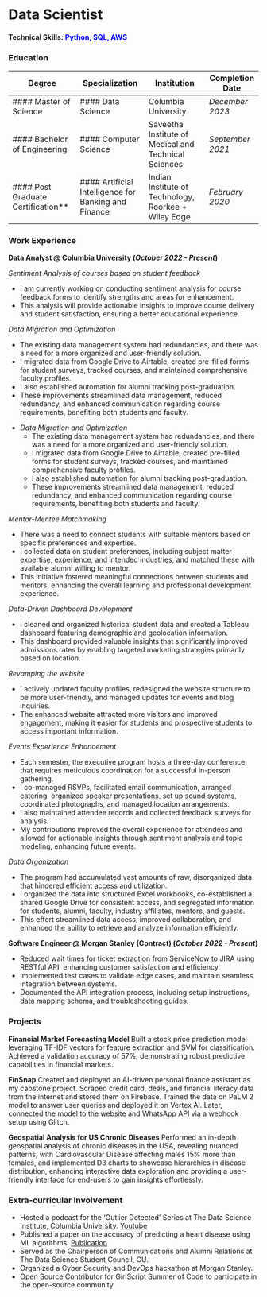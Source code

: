 # Data Scientist

#### Technical Skills: <span style="color: blue;">Python, SQL, AWS</span>

### Education

| **Degree**                                    | **Specialization**                                               | **Institution**                         | **Completion Date**      |
|-----------------------------------------------|------------------------------------------------------------------|----------------------------------------|--------------------------|
| #### Master of Science          | #### Data Science          | Columbia University                                                | _December 2023_          |
| #### Bachelor of Engineering | #### Computer Science          | Saveetha Institute of Medical and Technical Sciences               | _September 2021_         |
| #### Post Graduate Certification**  |#### Artificial Intelligence for Banking and Finance  | Indian Institute of Technology, Roorkee + Wiley Edge                                           | _February 2020_          |


### Work Experience
**Data Analyst @ Columbia University (_October 2022 - Present_)**

*Sentiment Analysis of courses based on student feedback*
- I am currently working on conducting sentiment analysis for course feedback forms to identify strengths and areas for enhancement.
- This analysis will provide actionable insights to improve course delivery and student satisfaction, ensuring a better educational experience.

*Data Migration and Optimization*
- The existing data management system had redundancies, and there was a need for a more organized and user-friendly solution.
- I migrated data from Google Drive to Airtable, created pre-filled forms for student surveys, tracked courses, and maintained comprehensive faculty profiles.
- I also established automation for alumni tracking post-graduation.
- These improvements streamlined data management, reduced redundancy, and enhanced communication regarding course requirements, benefiting both students and faculty.

+ *Data Migration and Optimization*
    - The existing data management system had redundancies, and there was a need for a more organized and user-friendly solution.
    - I migrated data from Google Drive to Airtable, created pre-filled forms for student surveys, tracked courses, and maintained comprehensive faculty profiles.
    - I also established automation for alumni tracking post-graduation.
    - These improvements streamlined data management, reduced redundancy, and enhanced communication regarding course requirements, benefiting both students and faculty.

*Mentor-Mentee Matchmaking*
- There was a need to connect students with suitable mentors based on specific preferences and expertise.
- I collected data on student preferences, including subject matter expertise, experience, and intended industries, and matched these with available alumni willing to mentor.
- This initiative fostered meaningful connections between students and mentors, enhancing the overall learning and professional development experience.

*Data-Driven Dashboard Development*
- I cleaned and organized historical student data and created a Tableau dashboard featuring demographic and geolocation information.
- This dashboard provided valuable insights that significantly improved admissions rates by enabling targeted marketing strategies primarily based on location.

*Revamping the website*
- I actively updated faculty profiles, redesigned the website structure to be more user-friendly, and managed updates for events and blog inquiries.
- The enhanced website attracted more visitors and improved engagement, making it easier for students and prospective students to access important information.

*Events Experience Enhancement*
- Each semester, the executive program hosts a three-day conference that requires meticulous coordination for a successful in-person gathering.
- I co-managed RSVPs, facilitated email communication, arranged catering, organized speaker presentations, set up sound systems, coordinated photographs, and managed location arrangements.
- I also maintained attendee records and collected feedback surveys for analysis.
- My contributions improved the overall experience for attendees and allowed for actionable insights through sentiment analysis and topic modeling, enhancing future events.
  
*Data Organization*
- The program had accumulated vast amounts of raw, disorganized data that hindered efficient access and utilization.
- I organized the data into structured Excel workbooks, co-established a shared Google Drive for consistent access, and segregated information for students, alumni, faculty, industry affiliates, mentors, and guests.
- This effort streamlined data access, improved collaboration, and enhanced the ability to retrieve and analyze information efficiently.


**Software Engineer @ Morgan Stanley (Contract) (_October 2022 - Present_)**
- Reduced wait times for ticket extraction from ServiceNow to JIRA using RESTful API, enhancing customer satisfaction and efficiency.
- Implemented test cases to validate edge cases, and maintain seamless integration between systems.
- Documented the API integration process, including setup instructions, data mapping schema, and troubleshooting guides.

### Projects
**Financial Market Forecasting Model**
Built a stock price prediction model leveraging TF-IDF vectors for feature extraction and SVM for classification. Achieved a validation accuracy of 57%, demonstrating robust predictive capabilities in financial markets.

**FinSnap** 
Created and deployed an AI-driven personal finance assistant as my capstone project. Scraped credit card, deals, and financial literacy data from the internet and stored them on Firebase. Trained the data on PaLM 2 model to answer user queries and deployed it on Vertex AI. Later, connected the model to the website and WhatsApp API via a webhook setup
using Glitch.

**Geospatial Analysis for US Chronic Diseases** 
Performed an in-depth geospatial analysis of chronic diseases in the USA, revealing nuanced patterns, with Cardiovascular Disease affecting males 15% more than females, and implemented D3 charts to showcase hierarchies in disease distribution, enhancing interactive data exploration and providing a user-friendly interface for end-users to gain insights effortlessly.

### Extra-curricular Involvement
- Hosted a podcast for the ‘Outlier Detected’ Series at The Data Science Institute, Columbia University. [Youtube](https://www.youtube.com/watch?v=oCl7aTHeE58)
- Published a paper on the accuracy of predicting a heart disease using ML algorithms. [Publication](https://www.researchgate.net/publication/365074190_Heart_Disease_Prediction_Using_Decision_Tree_in_Comparison_with_k-Nearest_Neighbor_to_Improve_Accuracy)
- Served as the Chairperson of Communications and Alumni Relations at The Data Science Student Council, CU.
- Organized a Cyber Security and DevOps hackathon at Morgan Stanley.
- Open Source Contributor for GirlScript Summer of Code to participate in the open-source community.

